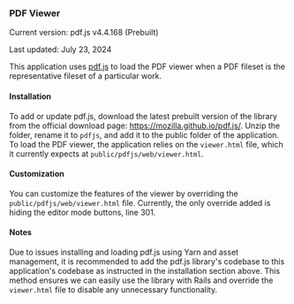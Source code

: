### PDF Viewer

Current version: pdf.js v4.4.168 (Prebuilt)

Last updated: July 23, 2024

This application uses [pdf.js](https://mozilla.github.io/pdf.js/) to load the PDF viewer when a PDF fileset is the representative fileset of a particular work.

#### Installation

To add or update pdf.js, download the latest prebuilt version of the library from the official download page: https://mozilla.github.io/pdf.js/. Unzip the folder, rename it to `pdfjs`, and add it to the public folder of the application. To load the PDF viewer, the application relies on the `viewer.html` file, which it currently expects at `public/pdfjs/web/viewer.html`.

#### Customization

You can customize the features of the viewer by overriding the `public/pdfjs/web/viewer.html` file. Currently, the only override added is hiding the editor mode buttons, line 301.

#### Notes

Due to issues installing and loading pdf.js using Yarn and asset management, it is recommended to add the pdf.js library's codebase to this application's codebase as instructed in the installation section above. This method ensures we can easily use the library with Rails and override the `viewer.html` file to disable any unnecessary functionality.

